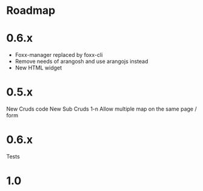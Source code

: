 # Roadmap

# 0.6.x

- Foxx-manager replaced by foxx-cli
- Remove needs of arangosh and use arangojs instead
- New HTML widget

# 0.5.x

New Cruds code
New Sub Cruds 1-n
Allow multiple map on the same page / form

# 0.6.x

Tests

# 1.0
